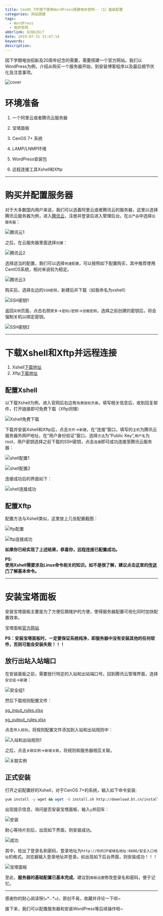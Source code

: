 ```yaml
---
title: CenOS 7环境下使用WordPress搭建电协官网--（1）基础配置
categories: 网站搭建
tags:
  - WordPress
  - 电协官网
abbrlink: 826b26c7
date: 2019-07-31 15:47:14
keywords:
description:
---
```


因下学期电协招新及20周年纪念的需要，需要搭建一个官方网站。我们以WordPress为例，介绍从购买一个服务器开始，到安装博客程序以及最后细节优化及注意事项。  

![cover](https://i.loli.net/2019/07/31/5d414ae98e34945456.jpg)

<!-- more -->

# 环境准备

1. 一个阿里云或者腾讯云服务器 

2. 宝塔面板

3. CenOS 7+ 系统

4. LAMP/LNMP环境

5. WordPress安装包

6. 远程连接工具Xshell和Xftp

------------------

# 购买并配置服务器

对于大多数国内用户来说，我们可以选着阿里云或者腾讯云的服务器，这里以选择腾讯云服务器为例，进入[腾讯云](https://cloud.tencent.com/)，注册并登录后进入管理后台。在`云产品`中选择`云服务器`：  

![腾讯云1](https://i.loli.net/2019/07/31/5d419d3f30d7127999.png)

之后，在云服务器里面选择`创建`：  

![腾讯云2](https://i.loli.net/2019/07/31/5d419dd53cadd16616.png)

选择适当的配置，我们可以选择`快速配置`，可以按照如下配置购买，其中推荐使用CentOS系统，相对来说较为稳定。

![腾讯云3](https://i.loli.net/2019/07/31/5d41a02986fd693847.png)

购买后，选择左边的`SSH密钥`，新建后并下载（如我命名为xshell）

![SSH密钥1](https://i.loli.net/2019/07/31/5d41a5462cda531468.png)

返回`实例`页面，点击右侧`更多`->`密码/密钥`->`加载密钥`，选择之前创建的密钥后，将会强制关机以绑定密钥。

![SSH密钥2](https://i.loli.net/2019/07/31/5d41a660dfdf127999.png)

------

# 下载Xshell和Xftp并远程连接

1. Xshell[下载地址](https://www.netsarang.com/zh/xshell-download/)
2. Xftp[下载地址](https://www.netsarang.com/zh/xftp-download/)

## 配置Xshell

以下载Xshell为例，进入官网后右边有`免费授权页面`，填写相关信息后，收到回复邮件，打开链接即可免费下载（Xftp同理）  

![Xshell免费下载](https://i.loli.net/2019/08/04/m6erVNJikGXWtA3.png)  

下载并安装Xshell和Xftp后，点击`文件`->`新建`，在“连接”窗口，填写的`主机`为腾讯云服务器外网IP地址，在“用户身份验证”窗口，选择`方法`为“Public Key”,`用户名`为root，用户密钥选择之前下载的SSH密钥，点击`连接`即可成功连接至腾讯云服务器：

![shell配置1](https://i.loli.net/2019/08/04/69ZH51GmLwBqsgj.png)  

![shell配置2](https://i.loli.net/2019/08/04/rMlsa57UfcbCTWO.png)

连接成功后的界面如下：  

![shell连接成功](https://i.loli.net/2019/08/04/qUBsvOgzDV1a5Tr.png)  

## 配置Xftp

配置方法与Xshell类似，这里放上几张配置截图：  

![ftp配置](https://i.loli.net/2019/08/04/qhubmzMlQOISoE8.png)  

![ftp连接成功](https://i.loli.net/2019/08/04/fNnRMyYxqu8BWbC.png)  

**如果你已经实现了上述结果，恭喜你，远程连接已配置成功。**

**PS:  
使用Xshell需要涉及Linux命令相关的知识。如不是很了解，建议点击这里的[传送门](https://www.runoob.com/linux/linux-command-manual.html)了解基本命令。**

------

# 安装宝塔面板

安装宝塔面板主要是为了方便后期维护的方便，使得服务器配置可视化同时加快配置效率。  

宝塔面板[官方网站](https://www.bt.cn/) 

**PS：安装宝塔面板时，一定要保证系统纯净，即服务器中没有安装其他的任何软件，否则可能会安装失败！！！**   

## 放行出站入站端口

在安装面板之前，需要放行特定的入站和出站端口号。回到腾讯云管理界面，选择`安全组`->`新建`： 

![安全组1](https://i.loli.net/2019/08/04/ptxE3DG1CuNWMzO.png)

然后下载规则配置文件：  

[sg_input_rules.xlsx](https://www.bt.cn/bbs/forum.php?mod=attachment&aid=NDExOHwyYTI5ZWM1NnwxNTY0ODUwMzQ4fDB8MTIyOQ%3D%3D)

[sg_output_rules.xlsx](https://www.bt.cn/bbs/forum.php?mod=attachment&aid=NDExOXxkZGE5M2NlNHwxNTY0ODUwMzQ4fDB8MTIyOQ%3D%3D) 

点击`导入规则`，将规则配置文件添加到入站和出站规则中：

![入站和出站规则1](https://i.loli.net/2019/08/04/kPi3QZyUNjYF5XM.png)

之后，点击`关联实例`->`新增关联`，将规则和服务器相互关联。

![关联实例](https://i.loli.net/2019/08/04/h2AovOxpckI5RLz.png)

## 正式安装

打开之前配置好的Xshell，对于CenOS 7+的系统，输入如下命令安装:

```bash
yum install -y wget && wget -O install.sh http://download.bt.cn/install/install_6.0.sh && sh install.sh
```

出现提示信息，询问是否安装宝塔面板，输入`y`并回车：

![安装](https://i.loli.net/2019/08/04/I7OYQWmrZpB3lgA.png)

耐心等待片刻后，出现如下界面，则安装成功。

![成功](https://i.loli.net/2019/08/04/PADRNi4qGy5ml1g.png)

其中，给出了登录名和密码，登录地址为`http://你的IP或域名地址:8888/安全入口地址`的格式。浏览器输入登录地址并登录。如出现如下后台界面，则安装成功！！！

![宝塔面板](https://i.loli.net/2019/08/04/YMI4SZxPqzpRneL.png)

至此，**服务器的基础配置已基本完成**。建议到`面板设置`修改登录名和密码，便于记忆。

---------------

感谢你的耐心阅读呀(๑*◡*๑)，原创不易，收藏并评论一下呗~

接下来，我们可以配置服务器和安装WordPress等后续操作啦~

